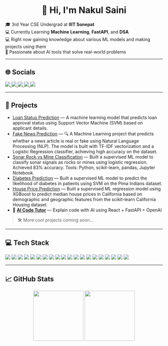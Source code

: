 <h1 align="center">👋 Hi, I'm Nakul Saini</h1>

<p>
🎓 3rd Year CSE Undergrad at <strong>IIIT Sonepat</strong> <br>
💻 Currently Learning <strong>Machine Learning</strong>, <strong>FastAPI</strong>, and <strong>DSA</strong> <br>
💻 Right now gaining knowledge about various ML models and making projects using them <br>
🚀 Passionate about AI tools that solve real-world problems
</p>

---

## 🌐 Socials

<p align="left">
  <a href="https://discord.gg/tPa6VTy2" target="_blank">
    <img src="https://img.shields.io/badge/Discord-5865F2?style=for-the-badge&logo=discord&logoColor=white" />
  </a>
  <a href="https://instagram.com/nakul.saini_07" target="_blank">
    <img src="https://img.shields.io/badge/Instagram-E4405F?style=for-the-badge&logo=instagram&logoColor=white" />
  </a>
  <a href="https://www.linkedin.com/in/nakul-saini-4ba67328a/" target="_blank">
    <img src="https://img.shields.io/badge/LinkedIn-0077B5?style=for-the-badge&logo=linkedin&logoColor=white" />
  </a>
  <a href="https://twitter.com/Nakulsaini07" target="_blank">
    <img src="https://img.shields.io/badge/X-000000?style=for-the-badge&logo=twitter&logoColor=white" />
  </a>
  <a href="mailto:nakullsaini07@gmail.com" target="_blank">
    <img src="https://img.shields.io/badge/Email-D14836?style=for-the-badge&logo=gmail&logoColor=white" />
  </a>
</p>

---

## 💼 Projects

-  [Loan Status Prediction](https://github.com/Nakulsaini07-coder/Loan-Status-Prediction) — A machine learning model that predicts loan approval status using Support Vector Machine (SVM) based on applicant details.
-  [Fake News Prediction](https://github.com/Nakulsaini07-coder/Fake-News-Prediction) — 🔍 A Machine Learning project that predicts whether a news article is real or fake using Natural Language Processing (NLP). The model is built with TF-IDF vectorization and a Logistic Regression classifier, achieving high accuracy on the dataset.
-  [Sonar Rock vs Mine Classification](https://github.com/Nakulsaini07-coder/Sonar_Rock_vs_Mine_Prediction) — Built a supervised ML model to classify sonar signals as rocks or mines using logistic regression.  
Achieved 83% accuracy. Tools: Python, scikit-learn, pandas, Jupyter Notebook.
-  [Diabetes Prediction](https://github.com/Nakulsaini07-coder/Diabetes_Prediction) — Built a supervised ML model to predict the likelihood of diabetes in patients using SVM on the Pima Indians dataset.
-  [House Price Prediction](https://github.com/Nakulsaini07-coder/House-Price-Prediction) — Built a supervised ML regression model using XGBoost to predict median house prices in California based on demographic and geographic features from the scikit-learn California Housing dataset.
- 🧠 <a href="https://github.com/Nakulsaini07-coder/AI-Code-Tutor"><strong>AI Code Tutor</strong></a> — Explain code with AI using React + FastAPI + OpenAI
> 🛠️ More cool projects coming soon...

---

## 💻 Tech Stack

<p align="left">
  <img src="https://img.shields.io/badge/C-00599C?style=for-the-badge&logo=c&logoColor=white" />
  <img src="https://img.shields.io/badge/C++-00599C?style=for-the-badge&logo=c%2B%2B&logoColor=white" />
  <img src="https://img.shields.io/badge/HTML5-E34F26?style=for-the-badge&logo=html5&logoColor=white" />
  <img src="https://img.shields.io/badge/JavaScript-F7DF1E?style=for-the-badge&logo=javascript&logoColor=black" />
  <img src="https://img.shields.io/badge/Python-3776AB?style=for-the-badge&logo=python&logoColor=white" />
  <img src="https://img.shields.io/badge/Firebase-FFCA28?style=for-the-badge&logo=firebase&logoColor=black" />
  <img src="https://img.shields.io/badge/Vercel-000?style=for-the-badge&logo=vercel&logoColor=white" />
  <img src="https://img.shields.io/badge/Bootstrap-7952B3?style=for-the-badge&logo=bootstrap&logoColor=white" />
  <img src="https://img.shields.io/badge/Node.js-339933?style=for-the-badge&logo=nodedotjs&logoColor=white" />
  <img src="https://img.shields.io/badge/React-20232A?style=for-the-badge&logo=react&logoColor=61DAFB" />
  <img src="https://img.shields.io/badge/TailwindCSS-06B6D4?style=for-the-badge&logo=tailwind-css&logoColor=white" />
  <img src="https://img.shields.io/badge/Vite-646CFF?style=for-the-badge&logo=vite&logoColor=white" />
  <img src="https://img.shields.io/badge/MySQL-00758F?style=for-the-badge&logo=mysql&logoColor=white" />
  <img src="https://img.shields.io/badge/MongoDB-4EA94B?style=for-the-badge&logo=mongodb&logoColor=white" />
  <img src="https://img.shields.io/badge/Matplotlib-ffffff?style=for-the-badge&logo=matplotlib&logoColor=black" />
  <img src="https://img.shields.io/badge/Numpy-013243?style=for-the-badge&logo=numpy&logoColor=white" />
  <img src="https://img.shields.io/badge/Pandas-150458?style=for-the-badge&logo=pandas&logoColor=white" />
  <img src="https://img.shields.io/badge/Scikit--learn-F7931E?style=for-the-badge&logo=scikitlearn&logoColor=white" />
  <img src="https://img.shields.io/badge/TensorFlow-FF6F00?style=for-the-badge&logo=tensorflow&logoColor=white" />
  <img src="https://img.shields.io/badge/Babel-F9DC3E?style=for-the-badge&logo=babel&logoColor=black" />
</p>

---

## 📈 GitHub Stats

<p align="center">
  <img src="https://github-readme-stats.vercel.app/api?username=Nakulsaini07-coder&show_icons=true&theme=tokyonight" height="160"/>
  <img src="https://github-readme-stats.vercel.app/api/top-langs/?username=Nakulsaini07-coder&layout=compact&theme=tokyonight" height="160"/>
</p>
